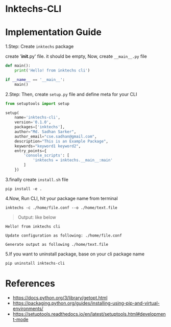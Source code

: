 # Inktechs-CLI


# Implementation Guide

1.Step: Create `inktechs` package

create '__init__.py' file. it should be empty,
Now, create `__main__.py` file

```python
def main():
    print('Hello! from inktechs cli')

if __name__ == '__main__':
    main()
```


2.Step: Then, create `setup.py` file and define meta for your CLI

```python
from setuptools import setup

setup(
    name='inktechs-cli',
    version='0.1.0',
    packages=['inktechs'],
    author="Md. Sadhan Sarker",
    author_email="cse.sadhan@gmail.com",
    description="This is an Example Package",
    keywords="keyword1 keyword2",
    entry_points={
        'console_scripts': [
            'inktechs = inktechs.__main__:main'
        ]
    })

```

3.finally create `install.sh` file
    
    pip install -e .

    
4.Now, Run CLI, hit your package name from terminal

    inktechs -c ./home/file.conf --o ./home/text.file
    
> Output: like below

    Hello! from inktechs cli
    
    Update configuration as following: ./home/file.conf

    Generate output as following ./home/text.file
    
    

5.If you want to uninstall package, base on your cli package name

    pip uninstall inktechs-cli
    
    
    
    
# References
- https://docs.python.org/3/library/getopt.html
- https://packaging.python.org/guides/installing-using-pip-and-virtual-environments/
- https://setuptools.readthedocs.io/en/latest/setuptools.html#development-mode